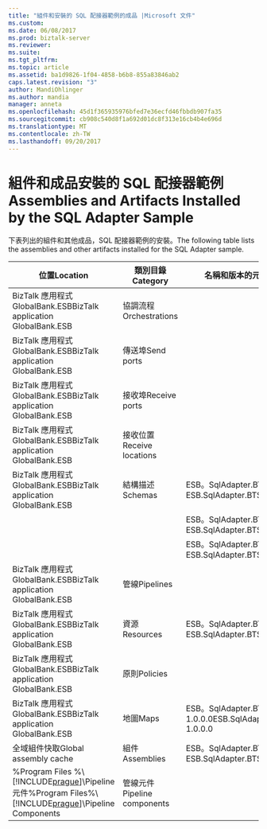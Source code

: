 ```yaml
---
title: "組件和安裝的 SQL 配接器範例的成品 |Microsoft 文件"
ms.custom: 
ms.date: 06/08/2017
ms.prod: biztalk-server
ms.reviewer: 
ms.suite: 
ms.tgt_pltfrm: 
ms.topic: article
ms.assetid: ba1d9826-1f04-4858-b6b8-855a83846ab2
caps.latest.revision: "3"
author: MandiOhlinger
ms.author: mandia
manager: anneta
ms.openlocfilehash: 45d1f365935976bfed7e36ecfd46fbbdb907fa35
ms.sourcegitcommit: cb908c540d8f1a692d01dc8f313e16cb4b4e696d
ms.translationtype: MT
ms.contentlocale: zh-TW
ms.lasthandoff: 09/20/2017
---
```

# <a name="assemblies-and-artifacts-installed-by-the-sql-adapter-sample"></a><span data-ttu-id="07a96-102">組件和成品安裝的 SQL 配接器範例</span><span class="sxs-lookup"><span data-stu-id="07a96-102">Assemblies and Artifacts Installed by the SQL Adapter Sample</span></span>
<span data-ttu-id="07a96-103">下表列出的組件和其他成品，SQL 配接器範例的安裝。</span><span class="sxs-lookup"><span data-stu-id="07a96-103">The following table lists the assemblies and other artifacts installed for the SQL Adapter sample.</span></span>  
  
|<span data-ttu-id="07a96-104">位置</span><span class="sxs-lookup"><span data-stu-id="07a96-104">Location</span></span>|<span data-ttu-id="07a96-105">類別目錄</span><span class="sxs-lookup"><span data-stu-id="07a96-105">Category</span></span>|<span data-ttu-id="07a96-106">名稱和版本的元件</span><span class="sxs-lookup"><span data-stu-id="07a96-106">Name and version of the component</span></span>|  
|--------------|--------------|---------------------------------------|  
|<span data-ttu-id="07a96-107">BizTalk 應用程式 GlobalBank.ESB</span><span class="sxs-lookup"><span data-stu-id="07a96-107">BizTalk application GlobalBank.ESB</span></span>|<span data-ttu-id="07a96-108">協調流程</span><span class="sxs-lookup"><span data-stu-id="07a96-108">Orchestrations</span></span>||  
|<span data-ttu-id="07a96-109">BizTalk 應用程式 GlobalBank.ESB</span><span class="sxs-lookup"><span data-stu-id="07a96-109">BizTalk application GlobalBank.ESB</span></span>|<span data-ttu-id="07a96-110">傳送埠</span><span class="sxs-lookup"><span data-stu-id="07a96-110">Send ports</span></span>||  
|<span data-ttu-id="07a96-111">BizTalk 應用程式 GlobalBank.ESB</span><span class="sxs-lookup"><span data-stu-id="07a96-111">BizTalk application GlobalBank.ESB</span></span>|<span data-ttu-id="07a96-112">接收埠</span><span class="sxs-lookup"><span data-stu-id="07a96-112">Receive ports</span></span>||  
|<span data-ttu-id="07a96-113">BizTalk 應用程式 GlobalBank.ESB</span><span class="sxs-lookup"><span data-stu-id="07a96-113">BizTalk application GlobalBank.ESB</span></span>|<span data-ttu-id="07a96-114">接收位置</span><span class="sxs-lookup"><span data-stu-id="07a96-114">Receive locations</span></span>||  
|<span data-ttu-id="07a96-115">BizTalk 應用程式 GlobalBank.ESB</span><span class="sxs-lookup"><span data-stu-id="07a96-115">BizTalk application GlobalBank.ESB</span></span>|<span data-ttu-id="07a96-116">結構描述</span><span class="sxs-lookup"><span data-stu-id="07a96-116">Schemas</span></span>|<span data-ttu-id="07a96-117">ESB。SqlAdapter.BTSArtifacts.Product 1.0.0.0 版</span><span class="sxs-lookup"><span data-stu-id="07a96-117">ESB.SqlAdapter.BTSArtifacts.Product Version 1.0.0.0</span></span>|  
|||<span data-ttu-id="07a96-118">ESB。SqlAdapter.BTSArtifacts.DataSetSchema 1.0.0.0 版</span><span class="sxs-lookup"><span data-stu-id="07a96-118">ESB.SqlAdapter.BTSArtifacts.DataSetSchema Version 1.0.0.0</span></span>|  
|||<span data-ttu-id="07a96-119">ESB。SqlAdapter.BTSArtifacts.Procedure_dbo 1.0.0.0 版</span><span class="sxs-lookup"><span data-stu-id="07a96-119">ESB.SqlAdapter.BTSArtifacts.Procedure_dbo Version 1.0.0.0</span></span>|  
|<span data-ttu-id="07a96-120">BizTalk 應用程式 GlobalBank.ESB</span><span class="sxs-lookup"><span data-stu-id="07a96-120">BizTalk application GlobalBank.ESB</span></span>|<span data-ttu-id="07a96-121">管線</span><span class="sxs-lookup"><span data-stu-id="07a96-121">Pipelines</span></span>||  
|<span data-ttu-id="07a96-122">BizTalk 應用程式 GlobalBank.ESB</span><span class="sxs-lookup"><span data-stu-id="07a96-122">BizTalk application GlobalBank.ESB</span></span>|<span data-ttu-id="07a96-123">資源</span><span class="sxs-lookup"><span data-stu-id="07a96-123">Resources</span></span>|<span data-ttu-id="07a96-124">ESB。SqlAdapter.BTSArtifacts 1.0.0.0 版</span><span class="sxs-lookup"><span data-stu-id="07a96-124">ESB.SqlAdapter.BTSArtifacts Version 1.0.0.0</span></span>|  
|<span data-ttu-id="07a96-125">BizTalk 應用程式 GlobalBank.ESB</span><span class="sxs-lookup"><span data-stu-id="07a96-125">BizTalk application GlobalBank.ESB</span></span>|<span data-ttu-id="07a96-126">原則</span><span class="sxs-lookup"><span data-stu-id="07a96-126">Policies</span></span>||  
|<span data-ttu-id="07a96-127">BizTalk 應用程式 GlobalBank.ESB</span><span class="sxs-lookup"><span data-stu-id="07a96-127">BizTalk application GlobalBank.ESB</span></span>|<span data-ttu-id="07a96-128">地圖</span><span class="sxs-lookup"><span data-stu-id="07a96-128">Maps</span></span>|<span data-ttu-id="07a96-129">ESB。SqlAdapter.BTSArtifacts.ProductToInsertProductMap 1.0.0.0</span><span class="sxs-lookup"><span data-stu-id="07a96-129">ESB.SqlAdapter.BTSArtifacts.ProductToInsertProductMap 1.0.0.0</span></span>|  
|<span data-ttu-id="07a96-130">全域組件快取</span><span class="sxs-lookup"><span data-stu-id="07a96-130">Global assembly cache</span></span>|<span data-ttu-id="07a96-131">組件</span><span class="sxs-lookup"><span data-stu-id="07a96-131">Assemblies</span></span>|<span data-ttu-id="07a96-132">ESB。SqlAdapter.BTSArtifacts 1.0.0.0 版</span><span class="sxs-lookup"><span data-stu-id="07a96-132">ESB.SqlAdapter.BTSArtifacts Version 1.0.0.0</span></span>|  
|<span data-ttu-id="07a96-133">%Program Files %\\[!INCLUDE[prague](../includes/prague-md.md)]\Pipeline 元件</span><span class="sxs-lookup"><span data-stu-id="07a96-133">%Program Files%\\[!INCLUDE[prague](../includes/prague-md.md)]\Pipeline Components</span></span>|<span data-ttu-id="07a96-134">管線元件</span><span class="sxs-lookup"><span data-stu-id="07a96-134">Pipeline components</span></span>||